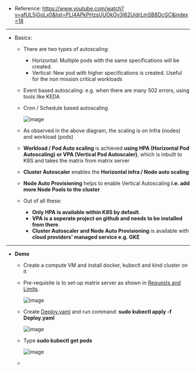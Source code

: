 - Reference: https://www.youtube.com/watch?v=afUL5jGoLx0&list=PLl4APkPHzsUUOkOv3i62UidrLmSB8DcGC&index=18

---------------------------------------------------------- 

- Basics:
  - There are two types of autoscaling:
    - Horizontal: Multiple pods with the same specifications will be created.
    - Vertical: New pod with higher specifications is created. Useful for the non mission critical workloads

  - Event based autoscaling: e.g. when there are many 502 errors, using tools like KEDA
  - Cron / Schedule based autoscaling   

      ![image](https://github.com/user-attachments/assets/cd296cb1-c7ce-4d3b-be3f-a8329dd24fdf)

  - As observed in the above diagram, the scaling is on Infra (nodes) and workload (pods)
  - **Workload / Pod Auto scaling** is achieved **using HPA (Horizontal Pod Autoscaling) or VPA (Vertical Pod Autoscaler)**, which is inbuilt to K8S and takes the matrix from matrix server
  - **Cluster Autoscaler** enables the **Horizontal infra / Node auto scaling**
  - **Node Auto Provisioning** helps to enable Vertical Autoscaling **i.e. add more Node Pools to the cluster**
  - Out of all these:
    - **Only HPA is available within K8S by default**.
    - **VPA is a seperate project on github and needs to be installed from there**.
    - **Cluster Autoscaler and Node Auto Provisioning** is available with **cloud providers' managed service e.g. GKE**
   
--------------------------------------
- **Demo**
  - Create a compute VM and install docker, kubectl and kind cluster on it
     
  - Pre-requisite is to set-up matrix server as shown in [Requests and Limits](https://github.com/Ajit1279/GCP_Learning/blob/main/Docker_K8S/K8S/concepts/241017_Requests_Limits.md).

     ![image](https://github.com/user-attachments/assets/f4fa9883-0d7f-4a9e-8311-a947f6038cbb)

  - Create [Deploy.yaml](https://github.com/Ajit1279/GCP_Learning/blob/main/Docker_K8S/K8S/concepts/Deploy.yaml) and run command: **sudo kubectl apply -f Deploy.yaml**

      ![image](https://github.com/user-attachments/assets/3b621001-85df-4cd2-8f61-f641a74120e4)

  - Type **sudo kubectl get pods**

      ![image](https://github.com/user-attachments/assets/700195b3-5942-4996-8c69-278a9d302684)

  -   

